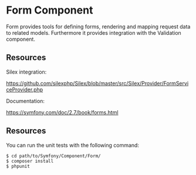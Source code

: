 Form Component
==============

Form provides tools for defining forms, rendering and mapping request data to
related models. Furthermore it provides integration with the Validation
component.

Resources
---------

Silex integration:

https://github.com/silexphp/Silex/blob/master/src/Silex/Provider/FormServiceProvider.php

Documentation:

https://symfony.com/doc/2.7/book/forms.html

Resources
---------

You can run the unit tests with the following command:

    $ cd path/to/Symfony/Component/Form/
    $ composer install
    $ phpunit
